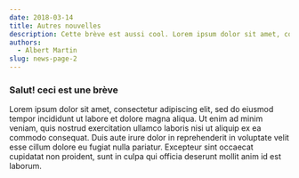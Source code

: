 ```yaml
---
date: 2018-03-14
title: Autres nouvelles
description: Cette brève est aussi cool. Lorem ipsum dolor sit amet, consectetur adipiscing elit, sed do eiusmod tempor incididunt ut labore et dolore magna aliqua.
authors:
  - Albert Martin
slug: news-page-2
---
```


### Salut! ceci est une brève

Lorem ipsum dolor sit amet, consectetur adipiscing elit, sed do eiusmod tempor incididunt ut labore et dolore magna aliqua. Ut enim ad minim veniam, quis nostrud exercitation ullamco laboris nisi ut aliquip ex ea commodo consequat. Duis aute irure dolor in reprehenderit in voluptate velit esse cillum dolore eu fugiat nulla pariatur. Excepteur sint occaecat cupidatat non proident, sunt in culpa qui officia deserunt mollit anim id est laborum.
